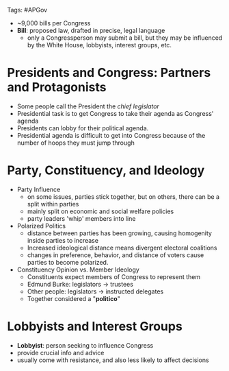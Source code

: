 Tags: #APGov

- ~9,000 bills per Congress
- **Bill**: proposed law, drafted in precise, legal language
	- only a Congressperson may submit a bill, but they may be influenced by the White House, lobbyists, interest groups, etc.
# Presidents and Congress: Partners and Protagonists
 - Some people call the President the _chief legislator_
 - Presidential task is to get Congress to take their agenda as Congress' agenda
 - Presidents can lobby for their political agenda.
 - Presidential agenda is difficult to get into Congress because of the number of hoops they must jump through

# Party, Constituency, and Ideology
- Party Influence
	- on some issues, parties stick together, but on others, there can be a split within parties
	- mainly split on economic and social welfare policies
	- party leaders 'whip' members into line
- Polarized Politics
	- distance between parties has been growing, causing homogenity inside parties to increase
	- Increased ideological distance means divergent electoral coalitions
	- changes in preference, behavior, and distance of voters cause parties to become polarized.
- Constituency Opinion vs. Member Ideology
	- Constituents expect members of Congress to represent them
	- Edmund Burke: legislators -> trustees
	- Other people: legislators -> instructed delegates
	- Together considered a "**politico**"

# Lobbyists and Interest Groups
- **Lobbyist**: person seeking to influence Congress
- provide crucial info and advice
- usually come with resistance, and also less likely to affect decisions